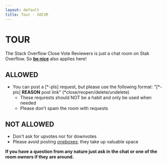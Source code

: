 ```yaml
---
layout: default
title: Tour - SOCVR
---
```


# TOUR

The Stack Overflow Close Vote Reviewers is just a chat room on Stak Overflow. So [**be nice**](http://stackoverflow.com/help/be-nice) also applies here!

## ALLOWED

 - You can post a [\*-pls] request, *but* please use the following format: "[\*-pls] **REASON** post link" (\*close/reopen/delete/undelete)
   - These requrests should NOT be a habit and only be used when needed
   - Please don't spam the room with requests

## NOT ALLOWED

 - Don't ask for upvotes nor for downvotes
 - Please avoid posting [oneboxes](http://chat.stackoverflow.com/faq#formatting); they take up valuable space

**If you have a question from any nature just ask in the chat or one of the room owners if they are around.**
